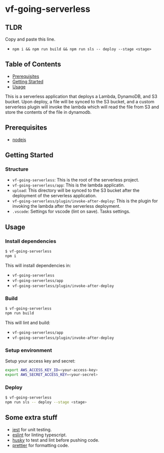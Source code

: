 # vf-going-serverless

## TLDR

Copy and paste this line.

- `npm i && npm run build && npm run sls -- deploy --stage <stage>`

## Table of Contents

- [Prerequisites](#prereqs)
- [Getting Started](#getting_started)
- [Usage](#usage)

This is a serverless application that deploys a Lambda, DynamoDB, and S3 bucket.  Upon deploy, a file will be synced to the S3 bucket, and a custom serverless plugin will invoke the lambda which will read the file from S3 and store the contents of the file in dynamodb.

## Prerequisites <a name = "prereqs"></a>

- [nodejs](https://nodejs.org/en/)

## Getting Started <a name = "getting_started"></a>

### Structure

- `vf-going-serverless`: This is the root of the serverless project.
- `vf-going-serverless/app`: This is the lambda applicatin.
- `upload`: This directory will be synced to the S3 bucket after the deployment of the serverless application.
- `vf-going-serverless/plugin/invoke-after-deploy`: This is the plugin for invoking the lambda after the serverless deployment.
- `.vscode`: Settings for vscode (lint on save). Tasks settings.

## Usage <a name = "usage"></a>

### Install dependencies

```bash
$ vf-going-serverless
npm i
```

This will install dependencies in:

- `vf-going-serverless` 
- `vf-going-serverless/app`
- `vf-going-serverless/plugin/invoke-after-deploy`

### Build

```bash
$ vf-going-serverless
npm run build
```

This will lint and build:

- `vf-going-serverless/app`
- `vf-going-serverless/plugin/invoke-after-deploy`

### Setup environment

Setup your access key and secret:

```bash
export AWS_ACCESS_KEY_ID=<your-access-key>
export AWS_SECRET_ACCESS_KEY=<your-secret>
```

### Deploy

```bash
$ vf-going-serverless
npm run sls -- deploy --stage <stage>
```

## Some extra stuff

- [jest](https://jestjs.io/) for unit testing.
- [eslint](https://eslint.org/) for linting typescript.
- [husky](https://github.com/typicode/husky) to test and lint before pushing code.
- [prettier](https://prettier.io/) for formatting code.
